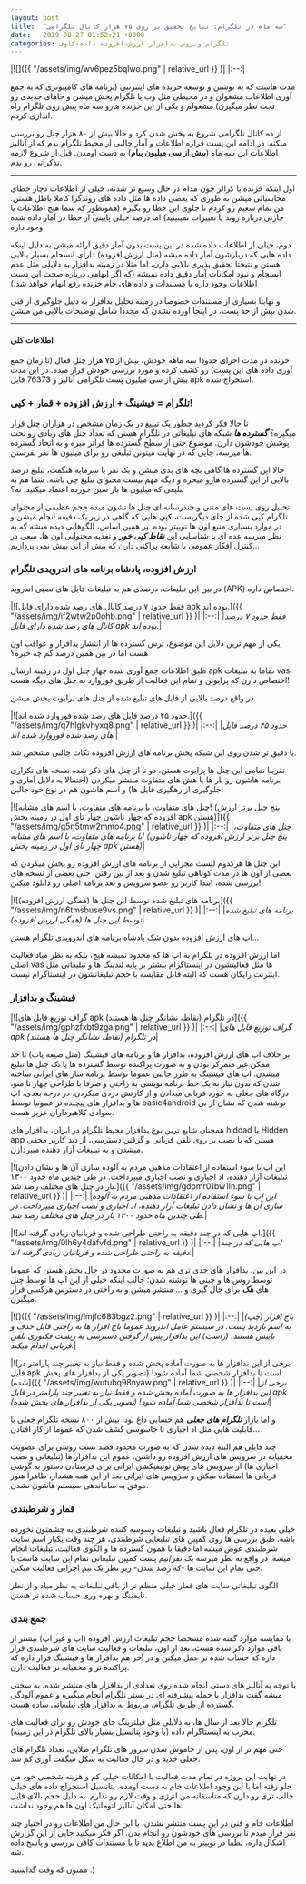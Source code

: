 ```yaml
---
layout: post
title:  "سه ماه در تلگرام: نتایج تحقیق بر روی ۷۵ هزار کانال تلگرامی"
date:   2019-08-27 01:52:21 +0000
categories: تلگرام ویروس بدافزار ارزش-افزوده داده-کاوی
---
```

|![]({{ "/assets/img/wv6pez5bqlwo.png" | relative_url }} )|
|:--:|

مدت هاست که به نوشتن و توسعه خزنده های اینترنتی (برنامه های کامپیوتری که به جمع آوری اطلاعات مشغولن و در محیطی مثل وب یا تلگرام پخش میشن و جاهای جدیدی رو تحت نظر میگیرن) مشغولم و یکی از این خزنده هارو سه ماه پیش روی تلگرام راه اندازی کردم.

از ده کانال تلگرامی شروع به پخش شدن کرد و حالا بیش از ۸۰ هزار چنل رو بررسی میکنه. در ادامه این پست قراره اطلاعات و آمار جالبی از محیط تلگرام بدم که از آنالیز اطلاعات این سه ماه (**بیش از سی میلیون پیام**) به دست اومدن. قبل از شروع لازمه تذکراتی رو بدم.

  

---

  

اول اینکه خزنده یا کرالر چون مدام در حال وسیع تر شدنه، خیلی از اطلاعات دچار خطای محاسباتی میشن به طوری که بعضی داده ها مثل داده های روندگرا کاملا باطل هستن. من تمام سعیم رو کردم تا جلوی این خطا رو بگیرم (همونطور که شما هیچ اطلاعات یا چارتی درباره روند یا تغییرات نمیبینید) اما درصد خیلی پایینی از خطا در آمار داده شده وجود داره.

دوم، خیلی از اطلاعات داده شده در این پست بدون آمار دقیق ارائه میشن به دلیل اینکه داده هایی که دربارشون آمار داده میشه (مثل ارزش افزوده) دارای انسجام بسیار بالایی هستن و نتیجتا تحقیق پذیری بالایی دارن، اما مثلا در زمینه بدافزار به دلایلی مثل عدم انسجام و نبود امکانات آمار دقیق داده نمیشه (که اگر ابهامی درباره صحت این دست اطلاعات وجود داره با مستندات و داده های خام خزنده رفع ابهام خواهد شد.)

و نهایتا بسیاری از مستندات خصوصا در زمینه تحلیل بدافزار به دلیل جلوگیری از فنی شدن بیش از حد پست، در اینجا آورده نشدن که مجددا شامل توضیحات بالایی من میشن.

  

---

#### اطلاعات کلی

خزنده در مدت اجرای حدودا سه ماهه خودش، بیش از ۷۵ هزار چنل فعال (تا زمان جمع آوری داده های این پست) رو کشف کرده و مورد بررسی خودش قرار میده. در این مدت بیش از سی میلیون پست تلگرامی آنالیز و 76373 فایل apk استخراج شده.

  

### تلگرام = فیشینگ + ارزش افزوده + قمار + کپی!

تا حالا فکر کردید چطور یک تبلیغ در یک زمان مشخص در هزاران چنل قرار میگیره؟ _**گسترده ها**_ شبکه های تبلیغاتی در تلگرام هستن که تعداد چنل های زیادی رو تحت پوشش خودشون دارن. موضوع حتی از سطح گسترده ها فراتر میره و به اتحاد گسترده ها میرسه، جایی که در نهایت میتونن تبلیغی رو برای میلیون ها نفر بفرستن.

حالا این گسترده ها گاهی بچه های بدی میشن و یک نفر با سرمایه هنگفت، تبلیغ درصد بالایی از این گسترده هارو میخره و دیگه مهم نیست محتوای تبلیغ چی باشه. شما هم به تبلیغی که میلیون ها بار سین خورده اعتماد میکنید، نه؟

تحلیل روی پست های متنی و چندرسانه ای چنل ها نشون میده حجم عظیمی از محتوای تلگرام کپی شده از جای دیگریست، کپی هایی که گاهی در زیر یک دقیقه انجام میشن و در موارد بسیاری منبع اون ها توییتر بوده. بر همین اساس، الگوهایی دیده میشه که به نظر میرسه عده ای با شناسایی این _**نقاط کپی خور**_ و تغذیه محتوایی اون ها، سعی در کنترل افکار عمومی یا شایعه پراکنی دارن که بیش از این بهش نمی پردازیم...

### ارزش افزوده، پادشاه برنامه های اندرویدی تلگرام

در بین این تبلیغات، درصدی هم به تبلیغات فایل های نصبی اندروید (APK) اختصاص داره.

|![فقط حدود ۷ درصد کانال های رصد شده دارای فایل apk بوده اند.]({{ "/assets/img/if2wtw2p0ohb.png" | relative_url }} )|
|:--:|
|*فقط حدود ۷ درصد کانال های رصد شده دارای فایل apk بوده اند.*|

  

یکی از مهم ترین دلایل این موضوع، ترس گسترده ها از انتشار بدافزار و عواقب اون هست اما در بین همین درصد کم چه خبره؟

طبق اطلاعات جمع آوری شده چهار چنل اول در زمینه ارسال apk تماما به تبلیغات vas اختصاص دارن که پرایوتن و تمام این فعالیت از طریق فوروارد به چنل های دیگه هست!

در واقع درصد بالایی از فایل های تبلیغ شده از چنل های پرایوت پخش میشن.

|![حدود ۴۵ درصد فایل های رصد شده فوروارد شده اند.]({{ "/assets/img/q7hlgkvhyxq8.png" | relative_url }} )|
|:--:|
|*حدود ۴۵ درصد فایل های رصد شده فوروارد شده اند.*|

  

با دقیق تر شدن روی این شبکه پخش برنامه های ارزش افزوده نکات جالبی مشخص شد.

تقریبا تمامی این چنل ها پرایوت هستن، دو تا از چنل های ذکر شده نسخه های تکراری برنامه هاشون رو بار ها با هش های متفاوت منتشر میکردن (احتمالا به دلایل آماری و جلوگیری از رهگیری فایل ها) و اسم هاشون هم در نوع خود جالبن!

|![چنل های متفاوت، با برنامه های متفاوت، با اسم های مشابه! (پنچ چنل برتر ارزش افزوده که چهار تاشون چهار تای اول در زمینه پخش apk هستن)]({{ "/assets/img/g5n5tmw2mmo4.png" | relative_url }} )|
|:--:|
|*چنل های متفاوت، با برنامه های متفاوت، با اسم های مشابه! (پنچ چنل برتر ارزش افزوده که چهار تاشون چهار تای اول در زمینه پخش apk هستن)*|

  

این چنل ها هرکدوم لیست مجزایی از برنامه های ارزش افزوده رو پخش میکردن که بعضی از اون ها در مدت کوتاهی تبلیغ شدن و بعد از بین رفتن. حتی بعضی از نسخه های بررسی شده، ابتدا کاربر رو عضو سرویس و بعد برنامه اصلی رو دانلود میکنن!

|![برنامه های تبلیغ شده توسط این چنل ها (همگی ارزش افزوده)]({{ "/assets/img/n6tmsbuse9vs.png" | relative_url }} )|
|:--:|
|*برنامه های تبلیغ شده توسط این چنل ها (همگی ارزش افزوده)*|

  

اپ های ارزش افزوده بدون شک پادشاه برنامه های اندرویدی تلگرام هستن...

اما ارزش افزوده در تلگرام به اپ ها که محدود نمیشه هیچ، بلکه به نظر میاد فعالیت اصلی vas ها مثل فعالیتشون در اینستاگرام بیشتر بر پایه لندینگ ها و تبلیغاتی مثل اینترنت رایگان هست که البته قابل مقایسه با حجم تبلیغاتشون در اینستاگرام نیست.

### فیشینگ و بدافزار

|![گراف توزیع فایل های apk در تلگرام (نقاط، نشانگر چنل ها هستند)]({{ "/assets/img/gphzfxbt9zga.png" | relative_url }} )|
|:--:|
|*گراف توزیع فایل های apk در تلگرام (نقاط، نشانگر چنل ها هستند)*|

  

بر خلاف اپ های ارزش افزوده، بدافزار ها و برنامه های فیشینگ (مثل صیغه یاب) تا حد ممکن غیر متمرکز بودن و به صورت پراکنده توسط گسترده ها یا تک چنل ها تبلیغ میشدن. اپ های فیشینگ به طرز جالبی عموما توسط برنامه ساز های ایرانی ساخته شدن که بدون نیاز به یک خط برنامه نویسی به راحتی و صرفا با طراحی چهار تا منو، درگاه های جعلی به خورد قربانی میدادن و از کارتش دزدی میکردن. در درجه بعدی، اپ ها و بدافزار های پیچیده تر عموما توسط basic4android نوشته شدن که نشان از بی سوادی کلاهبرداران عزیز هست.

همچنان شایع ترین نوع بدافزار محیط تلگرام در ایران، بدافزار های hiddad یا Hidden app هستن که با نصب بر روی تلفن قربانی و گرفتن دسترسی، از دید کاربر مخفی میشدن و به تبلیغات آزار دهنده میپردازن.

|![این اپ با سوء استفاده از اعتقادات مذهبی مردم به آلوده سازی آن ها و نشان دادن تبلیغات آزار دهنده، اد اجباری و نصب اجباری میپرداخت. در طی چندین ماه حدود ۱۳۰۰ بار در چنل های مختلف رصد شد.]({{ "/assets/img/gdpmr01bw1ln.png" | relative_url }} )|
|:--:|
|*این اپ با سوء استفاده از اعتقادات مذهبی مردم به آلوده سازی آن ها و نشان دادن تبلیغات آزار دهنده، اد اجباری و نصب اجباری میپرداخت. در طی چندین ماه حدود ۱۳۰۰ بار در چنل های مختلف رصد شد.*|

  

|![اپ هایی که در چند دقیقه به راحتی طراحی شده و قربانیان زیادی گرفته اند.]({{ "/assets/img/0lh6y4dafvfd.png" | relative_url }} )|
|:--:|
|*اپ هایی که در چند دقیقه به راحتی طراحی شده و قربانیان زیادی گرفته اند.*|

  

در این بین، بدافزار های جدی تری هم به صورت محدود در حال پخش هستن که عموما توسط روس ها و چینی ها نوشته شدن؛ جالب اینکه خیلی از این اپ ها توسط چنل های _**هک**_ برای حال گیری و ... منتشر میشن و به راحتی در دسترس هرکسی قرار میگیرن.

|![]({{ "/assets/img/lmjfc683bgz2.png" | relative_url }} )|
|:--:|
|*(چپ) باج افزار به اسم بازدید پست. در سیستم عامل اندروید عموما باج افزار ها به راحتی قابل حذف و بایپس هستند. (راست) این بدافزار پس از گرفتن دسترسی به ریست فکتوری تلفن قربانی اقدام میکند.*|

  

|![برخی از این بدافزار ها به صورت آماده پخش شده و فقط نیاز به تغییر چند پارامتر در فایل apk است تا بدافزار شخصی شما آماده شود! (تصویر یکی از بدافزار های پخش شده)]({{ "/assets/img/wutubq98nyaw.png" | relative_url }} )|
|:--:|
|*برخی از این بدافزار ها به صورت آماده پخش شده و فقط نیاز به تغییر چند پارامتر در فایل apk است تا بدافزار شخصی شما آماده شود! (تصویر یکی از بدافزار های پخش شده)*|

  

و اما بازار _**تلگرام های جعلی**_ هم حسابی داغ بود، بیش از ۸۰۰ نسخه تلگرام جعلی با قابلیت هایی مثل اد اجباری تا جاسوسی کشف شدن که عموما از کار افتادن...

چند فایلی هم البته دیده شدن که به صورت محدود قصد تست روشی برای عضویت مخفیانه در سرویس های ارزش افزوده رو داشتن. عموم این بدافزار ها (تبلیغاتی و نصب اجباری ها) از سرویس های پوش نوتیفیکشن ایرانی برای فرستادن دستور به گوشی قربانی ها استفاده میکنن و سرویس های ایرانی بعد از این همه هشدار، ظاهرا هنوز موفق به ساماندهی سیستم هاشون نشدن.

### قمار و شرطبندی

خیلی بعیده در تلگرام فعال باشید و تبلیغات وسوسه کننده شرطبندی به چشمتون نخورده باشه. طبق بررسی ها روی کمپین های تبلیغاتی شرطبندی، هر چند وقت یکبار اسم سایت شرطبندی عوض میشه اما دقیقا با همون گسترده ها و الگوی فعالیت، تبلیغات انجام میشه. در واقع به نظر میرسه یک نفر/تیم پشت کمپین تبلیغاتی تمام این سایت هاست یا حتی تمام این سایت ها -که رصد شدن- زیر نظر یک تیم اجرایی فعالیت میکنن.

الگوی تبلیغاتی سایت های قمار خیلی منظم تر از باقی تبلیغات به نظر میاد و از نظر تایمینگ و بهره وری حساب شده تر هستن.

### جمع بندی

با مقایسه موارد گفته شده مشخصا حجم تبلیغات ارزش افزوده (اپ و غیر اپ) بیشتر از باقی موارد ذکر شده هست، بعد از اون، تبلیغات و فعالیت سایت های شرطبندی قرار داره که حساب شده تر عمل میکنن و در آخر هم بدافزار ها و فیشینگ قرار داره که پراکنده تر و مخفیانه تر فعالیت دارن.

با توجه به آنالیز های دستی انجام شده روی تعدادی از بدافزار های منتشر شده، به سختی میشه گفت بدافزار یا حمله پیشرفته ای در بستر تلگرام انجام میگیره و عموم آلودگی گسترده از طریق تلگرام، مربوط به بدافزار های تبلیغاتی ساده هست.

تلگرام حالا بعد از سال ها، به دلایلی مثل فیلترینگ جای خودش رو برای فعالیت های مخرب به اینستاگرام داده (با وجود پتانسیل بسیار بالای تلگرام در این زمینه).

حتی مهم تر از اون، پس از خاموش شدن سرور های تلگرام طلایی، تعداد تلگرام های جعلی جدید و در حال فعالیت به شکل شگفت آوری کم شد.

در نهایت این پروژه در تمام مدت فعالیت با امکانات خیلی کم و هزینه شخصی خود من جلو رفته اما با این وجود اطلاعات خام به دست اومده، پتانسیل استخراج داده های خیلی جالب تری رو دارن که متاسفانه من انرژی و وقت لازم رو ندارم. به دلیل حجم بالای فایل ها حتی امکان آنالیز اتوماتیک اون ها هم وجود نداشت.

اطلاعات خام و فنی در این پست منتشر نشدن، با این حال من اطلاعات رو در اختیار چند نفر قرار میدم تا بررسی های خودشون رو انجام بدن. اگر فکر میکنید جایی از این گزارش اشکال داره، لطفا در توییتر به من اطلاع بدید تا با مستندات کافی بررسی و پاسخ داده شه.

ممنون که وقت گذاشتید :)